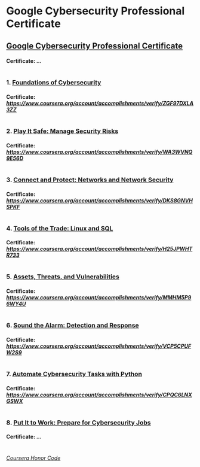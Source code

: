 # Google Cybersecurity Professional Certificate


## [Google Cybersecurity Professional Certificate](https://www.coursera.org/professional-certificates/google-cybersecurity)
####    **Certificate:** _..._
#

### 1. [Foundations of Cybersecurity](https://www.coursera.org/learn/foundations-of-cybersecurity?specialization=google-cybersecurity)

####    **Certificate:** _https://www.coursera.org/account/accomplishments/verify/ZGF97DXLA3ZZ_
#
### 2. [Play It Safe: Manage Security Risks](https://www.coursera.org/learn/manage-security-risks?specialization=google-cybersecurity)

####    **Certificate:** _https://www.coursera.org/account/accomplishments/verify/WA3WVNQ9E56D_
#   
### 3. [Connect and Protect: Networks and Network Security](https://www.coursera.org/learn/networks-and-network-security?specialization=google-cybersecurity)

####    **Certificate:** _https://www.coursera.org/account/accomplishments/verify/DKS8GNVHSPKF_
#   
### 4. [Tools of the Trade: Linux and SQL](https://www.coursera.org/learn/linux-and-sql?specialization=google-cybersecurity)

####    **Certificate:** _https://www.coursera.org/account/accomplishments/verify/H25JPWHTR733_
#
### 5. [Assets, Threats, and Vulnerabilities](https://www.coursera.org/learn/assets-threats-and-vulnerabilities?specialization=google-cybersecurity)

####    **Certificate:** _https://www.coursera.org/account/accomplishments/verify/MMHM5P96WY4U_
#
### 6. [Sound the Alarm: Detection and Response](https://www.coursera.org/learn/detection-and-response?specialization=google-cybersecurity)

####    **Certificate:** _https://www.coursera.org/account/accomplishments/verify/VCP5CPUFW2S9_
#
### 7. [Automate Cybersecurity Tasks with Python](https://www.coursera.org/learn/automate-cybersecurity-tasks-with-python?specialization=google-cybersecurity)

####    **Certificate:** _https://www.coursera.org/account/accomplishments/verify/CPQC6LNXGSWX_
#
### 8. [Put It to Work: Prepare for Cybersecurity Jobs](https://www.coursera.org/learn/prepare-for-cybersecurity-jobs?specialization=google-cybersecurity)

####    **Certificate:** _..._
#


[*Coursera Honor Code*](https://www.coursera.support/s/article/209818863-Coursera-Honor-Code?language=en_US)

